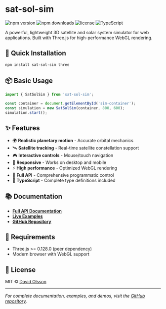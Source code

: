 # sat-sol-sim

[![npm version](https://badge.fury.io/js/sat-sol-sim.svg)](https://badge.fury.io/js/sat-sol-sim)
[![npm downloads](https://img.shields.io/npm/dm/sat-sol-sim.svg)](https://www.npmjs.com/package/sat-sol-sim)
[![license](https://img.shields.io/npm/l/sat-sol-sim.svg)](https://github.com/worksona/sat-sol-sim/blob/main/LICENSE)
[![TypeScript](https://img.shields.io/badge/TypeScript-Ready-blue.svg)](https://www.typescriptlang.org/)

A powerful, lightweight 3D satellite and solar system simulator for web applications. Built with Three.js for high-performance WebGL rendering.

## 🚀 Quick Installation

```bash
npm install sat-sol-sim three
```

## 📦 Basic Usage

```javascript
import { SatSolSim } from 'sat-sol-sim';

const container = document.getElementById('sim-container');
const simulation = new SatSolSim(container, 800, 600);
simulation.start();
```

## ✨ Features

- 🌍 **Realistic planetary motion** - Accurate orbital mechanics
- 🛰️ **Satellite tracking** - Real-time satellite constellation support  
- 🎮 **Interactive controls** - Mouse/touch navigation
- 📱 **Responsive** - Works on desktop and mobile
- ⚡ **High performance** - Optimized WebGL rendering
- 🔧 **Full API** - Comprehensive programmatic control
- 📘 **TypeScript** - Complete type definitions included

## 📚 Documentation

- **[Full API Documentation](https://github.com/worksona/sat-sol-sim#readme)**
- **[Live Examples](https://worksona.github.io/sat-sol-sim/examples/)**
- **[GitHub Repository](https://github.com/worksona/sat-sol-sim)**

## 🔧 Requirements

- Three.js >= 0.128.0 (peer dependency)
- Modern browser with WebGL support

## 📄 License

MIT © [David Olsson](https://github.com/worksona)

---

*For complete documentation, examples, and demos, visit the [GitHub repository](https://github.com/worksona/sat-sol-sim).* 